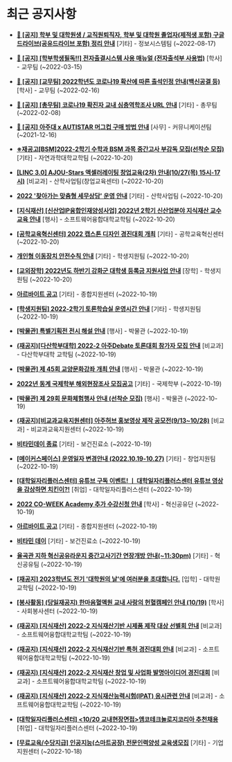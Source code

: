 # 최근 공지사항

* **[📌 [공지] 학부 및 대학원생 / 교직원퇴직자, 학부 및 대학원 졸업자(제적생 포함) 구글드라이브(공유드라이브 포함) 정리 안내](http://ajou.ac.kr/kr/ajou/notice.do?mode=view&amp;articleNo=202858&amp;article.offset=0&amp;articleLimit=30)**
 [기타] - 정보시스템팀 (~2022-08-17)

* **[📌 [공지] [학부학생필독!!] 전자출결시스템 사용 매뉴얼 (전자출석부 사용법)](http://ajou.ac.kr/kr/ajou/notice.do?mode=view&amp;articleNo=192571&amp;article.offset=0&amp;articleLimit=30)**
 [학사] - 교무팀 (~2022-03-15)

* **[📌 [공지] [교무팀] 2022학년도 코로나19 확산에 따른 출석인정 안내(백신공결 등)](http://ajou.ac.kr/kr/ajou/notice.do?mode=view&amp;articleNo=180913&amp;article.offset=0&amp;articleLimit=30)**
 [학사] - 교무팀 (~2022-02-16)

* **[📌 [공지] [총무팀] 코로나19 확진자 교내 심층역학조사 URL 안내](http://ajou.ac.kr/kr/ajou/notice.do?mode=view&amp;articleNo=180493&amp;article.offset=0&amp;articleLimit=30)**
 [기타] - 총무팀 (~2022-02-08)

* **[📌 [공지] 아주대 x AUTISTAR 머그컵 구매 방법 안내](http://ajou.ac.kr/kr/ajou/notice.do?mode=view&amp;articleNo=147976&amp;article.offset=0&amp;articleLimit=30)**
 [사무] - 커뮤니케이션팀 (~2021-12-16)

* **[※재공고[BSM]2022-2학기 수학과 BSM 과목 중간고사 부감독 모집(선착순 모집)](http://ajou.ac.kr/kr/ajou/notice.do?mode=view&amp;articleNo=205285&amp;article.offset=0&amp;articleLimit=30)**
 [기타] - 자연과학대학교학팀 (~2022-10-20)

* **[[LINC 3.0] AJOU-Stars 액셀러레이팅 창업교육(2차) 안내(10/27(목) 15시-17시)](http://ajou.ac.kr/kr/ajou/notice.do?mode=view&amp;articleNo=205279&amp;article.offset=0&amp;articleLimit=30)**
 [비교과] - 산학사업팀(창업교육센터) (~2022-10-20)

* **[2022 &#x27;찾아가는 맞춤형 세무상담&#x27; 운영 안내](http://ajou.ac.kr/kr/ajou/notice.do?mode=view&amp;articleNo=205276&amp;article.offset=0&amp;articleLimit=30)**
 [기타] - 산학사업팀 (~2022-10-20)

* **[[지식재산] [신산업IP융합인재양성사업] 2022년 2학기 신산업분야 지식재산 교수교육 안내](http://ajou.ac.kr/kr/ajou/notice.do?mode=view&amp;articleNo=205272&amp;article.offset=0&amp;articleLimit=30)**
 [행사] - 소프트웨어융합대학교학팀 (~2022-10-20)

* **[[공학교육혁신센터] 2022 캡스톤 디자인 경진대회 개최](http://ajou.ac.kr/kr/ajou/notice.do?mode=view&amp;articleNo=205271&amp;article.offset=0&amp;articleLimit=30)**
 [기타] - 공학교육혁신센터 (~2022-10-20)

* **[개인형 이동장치 안전수칙 안내](http://ajou.ac.kr/kr/ajou/notice.do?mode=view&amp;articleNo=205264&amp;article.offset=0&amp;articleLimit=30)**
 [기타] - 학생지원팀 (~2022-10-20)

* **[[교외장학] 2022년도 하반기 강화군 대학생 등록금 지원사업 안내](http://ajou.ac.kr/kr/ajou/notice.do?mode=view&amp;articleNo=205262&amp;article.offset=0&amp;articleLimit=30)**
 [장학] - 학생지원팀 (~2022-10-20)

* **[아르바이트 공고](http://ajou.ac.kr/kr/ajou/notice.do?mode=view&amp;articleNo=205256&amp;article.offset=0&amp;articleLimit=30)**
 [기타] - 종합지원센터 (~2022-10-19)

* **[[학생지원팀] 2022-2학기 토론학습실 운영시간 안내](http://ajou.ac.kr/kr/ajou/notice.do?mode=view&amp;articleNo=205249&amp;article.offset=0&amp;articleLimit=30)**
 [기타] - 학생지원팀 (~2022-10-19)

* **[[박물관] 특별기획전 전시 해설 안내](http://ajou.ac.kr/kr/ajou/notice.do?mode=view&amp;articleNo=205235&amp;article.offset=0&amp;articleLimit=30)**
 [행사] - 박물관 (~2022-10-19)

* **[(재공지)[다산학부대학] 2022-2 아주Debate 토론대회 참가자 모집 안내](http://ajou.ac.kr/kr/ajou/notice.do?mode=view&amp;articleNo=205234&amp;article.offset=0&amp;articleLimit=30)**
 [비교과] - 다산학부대학 교학팀 (~2022-10-19)

* **[[박물관] 제 45회 교양문화강좌 개최 안내](http://ajou.ac.kr/kr/ajou/notice.do?mode=view&amp;articleNo=205233&amp;article.offset=0&amp;articleLimit=30)**
 [행사] - 박물관 (~2022-10-19)

* **[2022년 동계 국제학부 해외현장조사 모집공고](http://ajou.ac.kr/kr/ajou/notice.do?mode=view&amp;articleNo=205230&amp;article.offset=0&amp;articleLimit=30)**
 [기타] - 국제학부 (~2022-10-19)

* **[[박물관] 제 29회 문화체험행사 안내 (선착순 모집)](http://ajou.ac.kr/kr/ajou/notice.do?mode=view&amp;articleNo=205227&amp;article.offset=0&amp;articleLimit=30)**
 [행사] - 박물관 (~2022-10-19)

* **[(재공지)[비교과교육지원센터] 아주허브 홍보영상 제작 공모전(9/13~10/28)](http://ajou.ac.kr/kr/ajou/notice.do?mode=view&amp;articleNo=205224&amp;article.offset=0&amp;articleLimit=30)**
 [비교과] - 비교과교육지원센터 (~2022-10-19)

* **[비타민데이 종료](http://ajou.ac.kr/kr/ajou/notice.do?mode=view&amp;articleNo=205223&amp;article.offset=0&amp;articleLimit=30)**
 [기타] - 보건진료소 (~2022-10-19)

* **[[메이커스페이스] 운영일자 변경안내 (2022.10.19-10.27)](http://ajou.ac.kr/kr/ajou/notice.do?mode=view&amp;articleNo=205219&amp;article.offset=0&amp;articleLimit=30)**
 [기타] - 창업지원팀 (~2022-10-19)

* **[[대학일자리플러스센터] 유튜브 구독 이벤트! ㅣ 대학일자리플러스센터 유튜브 영상을 감상하면 치킨이?!](http://ajou.ac.kr/kr/ajou/notice.do?mode=view&amp;articleNo=205216&amp;article.offset=0&amp;articleLimit=30)**
 [취업] - 대학일자리플러스센터 (~2022-10-19)

* **[2022 CO-WEEK Academy 추가 수강신청 안내](http://ajou.ac.kr/kr/ajou/notice.do?mode=view&amp;articleNo=205213&amp;article.offset=0&amp;articleLimit=30)**
 [학사] - 혁신공유단 (~2022-10-19)

* **[아르바이트 공고](http://ajou.ac.kr/kr/ajou/notice.do?mode=view&amp;articleNo=205212&amp;article.offset=0&amp;articleLimit=30)**
 [기타] - 종합지원센터 (~2022-10-19)

* **[비타민 데이](http://ajou.ac.kr/kr/ajou/notice.do?mode=view&amp;articleNo=205209&amp;article.offset=0&amp;articleLimit=30)**
 [기타] - 보건진료소 (~2022-10-19)

* **[율곡관 지하 혁신공유라운지 중간고사기간 연장개방 안내(~11:30pm)](http://ajou.ac.kr/kr/ajou/notice.do?mode=view&amp;articleNo=205207&amp;article.offset=0&amp;articleLimit=30)**
 [기타] - 혁신공유팀 (~2022-10-19)

* **[[재공지] 2023학년도 전기 &#x27;대학원의 날&#x27;에 여러분을 초대합니다.](http://ajou.ac.kr/kr/ajou/notice.do?mode=view&amp;articleNo=205206&amp;article.offset=0&amp;articleLimit=30)**
 [입학] - 대학원교학팀 (~2022-10-19)

* **[[봉사활동] (당일재공지) 한마음혈액원 교내 사랑의 헌혈캠페인 안내 (10/19)](http://ajou.ac.kr/kr/ajou/notice.do?mode=view&amp;articleNo=205205&amp;article.offset=0&amp;articleLimit=30)**
 [학사] - 사회봉사센터 (~2022-10-19)

* **[(재공지) [지식재산] 2022-2 지식재산기반 시제품 제작 대상 선별회 안내](http://ajou.ac.kr/kr/ajou/notice.do?mode=view&amp;articleNo=205203&amp;article.offset=0&amp;articleLimit=30)**
 [비교과] - 소프트웨어융합대학교학팀 (~2022-10-19)

* **[(재공지) [지식재산] 2022-2 지식재산기반 특허 경진대회 안내](http://ajou.ac.kr/kr/ajou/notice.do?mode=view&amp;articleNo=205202&amp;article.offset=0&amp;articleLimit=30)**
 [비교과] - 소프트웨어융합대학교학팀 (~2022-10-19)

* **[(재공지) [지식재산] 2022-2 지식재산 창업 및 사업화 발명아이디어 경진대회](http://ajou.ac.kr/kr/ajou/notice.do?mode=view&amp;articleNo=205199&amp;article.offset=0&amp;articleLimit=30)**
 [비교과] - 소프트웨어융합대학교학팀 (~2022-10-19)

* **[(재공지) [지식재산] 2022-2 지식재산능력시험(IPAT) 응시관련 안내](http://ajou.ac.kr/kr/ajou/notice.do?mode=view&amp;articleNo=205198&amp;article.offset=0&amp;articleLimit=30)**
 [비교과] - 소프트웨어융합대학교학팀 (~2022-10-19)

* **[[대학일자리플러스센터] &lt;10/20 교내현장면접&gt;앰코테크놀로지코리아 추천채용](http://ajou.ac.kr/kr/ajou/notice.do?mode=view&amp;articleNo=205194&amp;article.offset=0&amp;articleLimit=30)**
 [취업] - 대학일자리플러스센터 (~2022-10-19)

* **[[무료교육/수당지급] 인공지능(스마트공장) 전문인력양성 교육생모집](http://ajou.ac.kr/kr/ajou/notice.do?mode=view&amp;articleNo=205187&amp;article.offset=0&amp;articleLimit=30)**
 [기타] - 기업지원센터 (~2022-10-18)
